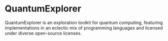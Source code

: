 # QuantumExplorer
QuantumExplorer is an exploration toolkit for quantum computing, featuring implementations in an eclectic mix of programming languages and licensed under diverse open-source licenses.

